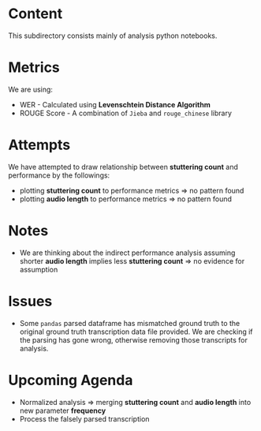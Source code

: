 # Content
This subdirectory consists mainly of analysis python notebooks. 

# Metrics
We are using:
* WER - Calculated using **Levenschtein Distance Algorithm**
* ROUGE Score - A combination of `Jieba` and `rouge_chinese` library

# Attempts
We have attempted to draw relationship between **stuttering count** and performance by the followings:
* plotting **stuttering count** to performance metrics => no pattern found
* plotting **audio length** to performance metrics => no pattern found

# Notes
* We are thinking about the indirect performance analysis assuming shorter **audio length** implies less **stuttering count** => no evidence for assumption

# Issues
* Some `pandas` parsed dataframe has mismatched ground truth to the original ground truth transcription data file provided. We are checking if the parsing has gone wrong, otherwise removing those transcripts for analysis.

# Upcoming Agenda
* Normalized analysis => merging **stuttering count** and **audio length** into new parameter **frequency**
* Process the falsely parsed transcription